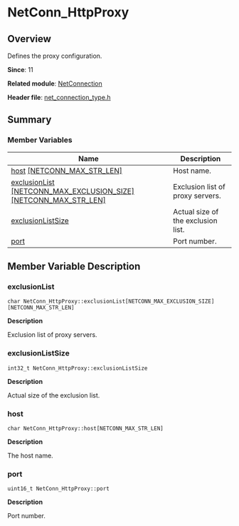 # NetConn_HttpProxy


## Overview

Defines the proxy configuration.

**Since**: 11

**Related module**: [NetConnection](_net_connection.md)

**Header file**: [net_connection_type.h](net__connection__type_8h.md#net_connection_typeh)

## Summary


### Member Variables

| Name| Description| 
| -------- | -------- |
| [host](#host) [[NETCONN_MAX_STR_LEN]](_net_connection.md#macros)| Host name.| 
| [exclusionList](#exclusionlist) [[NETCONN_MAX_EXCLUSION_SIZE]](_net_connection.md#macros)[[NETCONN_MAX_STR_LEN]](_net_connection.md#macros)| Exclusion list of proxy servers.| 
| [exclusionListSize](#exclusionlistsize) | Actual size of the exclusion list.| 
| [port](#port) | Port number.| 


## Member Variable Description


### exclusionList

```
char NetConn_HttpProxy::exclusionList[NETCONN_MAX_EXCLUSION_SIZE][NETCONN_MAX_STR_LEN]
```

**Description**

Exclusion list of proxy servers.


### exclusionListSize

```
int32_t NetConn_HttpProxy::exclusionListSize
```

**Description**

Actual size of the exclusion list.


### host

```
char NetConn_HttpProxy::host[NETCONN_MAX_STR_LEN]
```

**Description**

The host name.


### port

```
uint16_t NetConn_HttpProxy::port
```

**Description**

Port number.

